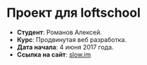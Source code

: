 # Проект для loftschool

* **Студент**: Романов Алексей.
* **Курс**: Продвинутая веб разработка.
* **Дата начала**: 4 июня 2017 года.
* **Ссылка на сайт**: [slow.im](https://slow.im)
